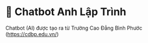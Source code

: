 # 💬 Chatbot Anh Lập Trình

Chatbot (AI) được tạo ra từ Trường Cao Đẳng Bình Phước (https://cdbp.edu.vn/)